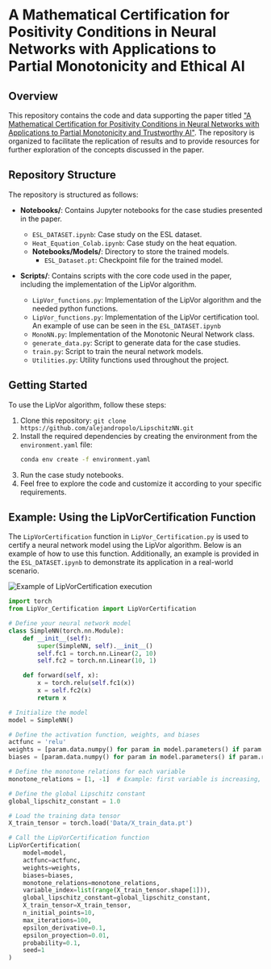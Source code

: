 # A Mathematical Certification for Positivity Conditions in Neural Networks with Applications to Partial Monotonicity and Ethical AI

## Overview
This repository contains the code and data supporting the paper titled ["A Mathematical Certification for Positivity Conditions in Neural Networks with Applications to Partial Monotonicity and Trustworthy AI"](https://arxiv.org/abs/2406.08525). The repository is organized to facilitate the replication of results and to provide resources for further exploration of the concepts discussed in the paper.


## Repository Structure

The repository is structured as follows:

- **Notebooks/**: Contains Jupyter notebooks for the case studies presented in the paper.
  - `ESL_DATASET.ipynb`: Case study on the ESL dataset.
  - `Heat_Equation_Colab.ipynb`: Case study on the heat equation.
  - **Notebooks/Models/**: Directory to store the trained models.
    - `ESL_Dataset.pt`: Checkpoint file for the trained model.

- **Scripts/**: Contains scripts with the core code used in the paper, including the implementation of the LipVor algorithm.
  - `LipVor_functions.py`: Implementation of the LipVor algorithm and the needed python functions.
  - `LipVor_functions.py`: Implementation of the LipVor certification tool. An example of use can be seen in the `ESL_DATASET.ipynb`
  - `MonoNN.py`: Implementation of the Monotonic Neural Network class.
  - `generate_data.py`: Script to generate data for the case studies.
  - `train.py`: Script to train the neural network models.
  - `Utilities.py`: Utility functions used throughout the project.



## Getting Started
To use the LipVor algorithm, follow these steps:

1. Clone this repository: `git clone https://github.com/alejandropolo/LipschitzNN.git`
2. Install the required dependencies by creating the environment from the `environment.yaml` file: 
   ```bash
   conda env create -f environment.yaml
3. Run the case study notebooks.
4. Feel free to explore the code and customize it according to your specific requirements.

## Example: Using the LipVorCertification Function

The `LipVorCertification` function in `LipVor_Certification.py` is used to certify a neural network model using the LipVor algorithm. Below is an example of how to use this function. Additionally, an example is provided in the `ESL_DATASET.ipynb` to demonstrate its application in a real-world scenario.

![Example of LipVorCertification execution](Figures/LipVor_exec_example.png)


```python
import torch
from LipVor_Certification import LipVorCertification

# Define your neural network model
class SimpleNN(torch.nn.Module):
    def __init__(self):
        super(SimpleNN, self).__init__()
        self.fc1 = torch.nn.Linear(2, 10)
        self.fc2 = torch.nn.Linear(10, 1)

    def forward(self, x):
        x = torch.relu(self.fc1(x))
        x = self.fc2(x)
        return x

# Initialize the model
model = SimpleNN()

# Define the activation function, weights, and biases
actfunc = 'relu'
weights = [param.data.numpy() for param in model.parameters() if param.requires_grad and param.ndimension() == 2]
biases = [param.data.numpy() for param in model.parameters() if param.requires_grad and param.ndimension() == 1]

# Define the monotone relations for each variable
monotone_relations = [1, -1]  # Example: first variable is increasing, second is decreasing

# Define the global Lipschitz constant
global_lipschitz_constant = 1.0

# Load the training data tensor
X_train_tensor = torch.load('Data/X_train_data.pt')

# Call the LipVorCertification function
LipVorCertification(
    model=model,
    actfunc=actfunc,
    weights=weights,
    biases=biases,
    monotone_relations=monotone_relations,
    variable_index=list(range(X_train_tensor.shape[1])),
    global_lipschitz_constant=global_lipschitz_constant,
    X_train_tensor=X_train_tensor,
    n_initial_points=10,
    max_iterations=100,
    epsilon_derivative=0.1,
    epsilon_proyection=0.01,
    probability=0.1,
    seed=1
)

